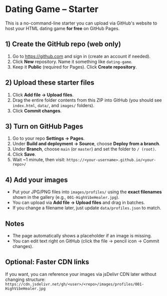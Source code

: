 
# Dating Game – Starter

This is a no-command-line starter you can upload via GitHub's website to host your HTML dating game **for free** on GitHub Pages.

## 1) Create the GitHub repo (web only)
1. Go to https://github.com and sign in (create an account if needed).
2. Click **New** repository. Name it something like `dating-game`.
3. Keep it **Public** (required for Pages). Click **Create repository**.

## 2) Upload these starter files
1. Click **Add file → Upload files**.
2. Drag the entire folder contents from this ZIP into GitHub (you should see `index.html`, `data/`, and `images/` folders).
3. Click **Commit changes**.

## 3) Turn on GitHub Pages
1. Go to your repo **Settings → Pages**.
2. Under **Build and deployment → Source**, choose **Deploy from a branch**.
3. Under **Branch**, choose `main` (or `master`) and set the folder to `/ (root)`.
4. Click **Save**.
5. Wait ~1 minute, then visit: `https://<your-username>.github.io/<your-repo>/`

## 4) Add your images
- Put your JPG/PNG files into `images/profiles/` using the **exact filenames** shown in the gallery (e.g., `001-HighVibeHealer.jpg`).  
- You can upload via **Add file → Upload files** and drag in batches.
- If you change a filename later, just update `data/profiles.json` to match.

## Notes
- The page automatically shows a placeholder if an image is missing.
- You can edit text right on GitHub (click the file → pencil icon → Commit changes).

## Optional: Faster CDN links
If you want, you can reference your images via jsDelivr CDN later without changing structure:
`https://cdn.jsdelivr.net/gh/<user>/<repo>/images/profiles/001-HighVibeHealer.jpg`
